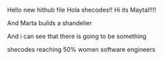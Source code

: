 Hello new hithub file
Hola shecodes!!
Hi its Maytal!!!!

And Marta builds a shandelier

And i can see that there is going to be something

shecodes reaching 50% women software engineers
